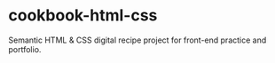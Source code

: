 # cookbook-html-css
Semantic HTML &amp; CSS digital recipe project for front-end practice and portfolio.
